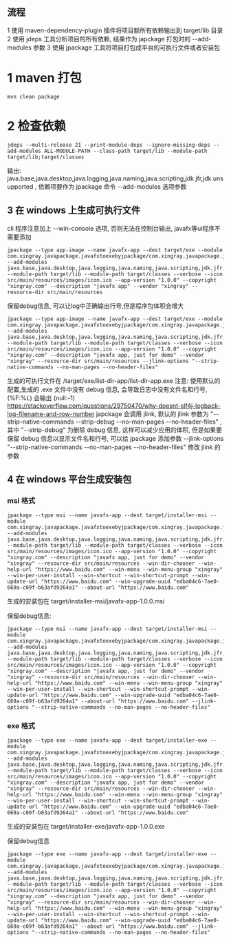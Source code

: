 ## 流程 
1 使用 maven-dependency-plugin 插件将项目额所有依赖输出到 target/lib 目录
2 使用 jdeps 工具分析项目的所有依赖, 结果作为 japckage 打包时的 --add-modules 参数
3 使用 jpackage 工具将项目打包成平台的可执行文件或者安装包

# 1 maven 打包
```shell
mvn clean package
```

# 2 检查依赖
```shell
jdeps --multi-release 21 --print-module-deps --ignore-missing-deps --add-modules ALL-MODULE-PATH --class-path target/lib --module-path target/lib;target/classes
```
输出: java.base,java.desktop,java.logging,java.naming,java.scripting,jdk.jfr,jdk.unsupported , 依赖项要作为 jpackage 命令 --add-modules 选项参数 


## 3 在 windows 上生成可执行文件
cli 程序注意加上 --win-console 选项, 否则无法在控制台输出, javafx等ui程序不需要添加

```shell
jpackage --type app-image --name javafx-app --dest target/exe --module com.xingray.javapackage.javafxtoexebyjpackage/com.xingray.javapackage.javafxtoexebyjpackage.Launcher --add-modules java.base,java.desktop,java.logging,java.naming,java.scripting,jdk.jfr,jdk.unsupported --module-path target/lib --module-path target/classes --verbose --icon src/main/resources/images/icon.ico --app-version "1.0.0" --copyright "xingray.com" --description "javafx app" --vendor "xingray" --resource-dir src/main/resources  
```

保留debug信息, 可以让log中正确输出行号,但是程序包体积会增大
```shell
jpackage --type app-image --name javafx-app --dest target/exe --module com.xingray.javapackage.javafxtoexebyjpackage/com.xingray.javapackage.javafxtoexebyjpackage.Launcher --add-modules java.base,java.desktop,java.logging,java.naming,java.scripting,jdk.jfr,jdk.unsupported --module-path target/lib --module-path target/classes --verbose --icon src/main/resources/images/icon.ico --app-version "1.0.0" --copyright "xingray.com" --description "javafx app, just for demo" --vendor "xingray" --resource-dir src/main/resources --jlink-options "--strip-native-commands --no-man-pages --no-header-files"
```
生成的可执行文件在 /target/exe/list-dir-app/list-dir-app.exe
注意: 使用默认的配置,生成的 .exe 文件中没有 debug 信息, 会导致日志中没有文件名和行号, (%F:%L) 会输出 (null:-1)
https://stackoverflow.com/questions/29750470/why-doesnt-slf4j-logback-log-filename-and-row-number
japckage 会调用 jlink, 默认的 jlink 参数为 "--strip-native-commands --strip-debug --no-man-pages --no-header-files" , 
其中 "--strip-debug" 为删除 debug 信息, 这样可以减少应用的体积, 但是如果要保留 debug 信息以显示文件名和行号, 可以给 jpackage 添加参数
--jlink-options "--strip-native-commands --no-man-pages --no-header-files" 修改 jlink 的参数


## 4 在 windows 平台生成安装包

### msi 格式
```shell
jpackage --type msi --name javafx-app --dest target/installer-msi --module com.xingray.javapackage.javafxtoexebyjpackage/com.xingray.javapackage.javafxtoexebyjpackage.Launcher --add-modules java.base,java.desktop,java.logging,java.naming,java.scripting,jdk.jfr,jdk.unsupported --module-path target/lib --module-path target/classes --verbose --icon src/main/resources/images/icon.ico --app-version "1.0.0" --copyright "xingray.com" --description "javafx app, just for demo" --vendor "xingray" --resource-dir src/main/resources --win-dir-chooser --win-help-url "https://www.baidu.com" --win-menu --win-menu-group "xingray" --win-per-user-install --win-shortcut --win-shortcut-prompt --win-update-url "https://www.baidu.com" --win-upgrade-uuid "edba04c6-7ae0-669a-c09f-b63afd9264a1" --about-url "https://www.baidu.com"
```
生成的安装包在 target/installer-msi/javafx-app-1.0.0.msi

保留debug信息:
```shell
jpackage --type msi --name javafx-app --dest target/installer-msi --module com.xingray.javapackage.javafxtoexebyjpackage/com.xingray.javapackage.javafxtoexebyjpackage.Launcher --add-modules java.base,java.desktop,java.logging,java.naming,java.scripting,jdk.jfr,jdk.unsupported --module-path target/lib --module-path target/classes --verbose --icon src/main/resources/images/icon.ico --app-version "1.0.0" --copyright "xingray.com" --description "javafx app, just for demo" --vendor "xingray" --resource-dir src/main/resources --win-dir-chooser --win-help-url "https://www.baidu.com" --win-menu --win-menu-group "xingray" --win-per-user-install --win-shortcut --win-shortcut-prompt --win-update-url "https://www.baidu.com" --win-upgrade-uuid "edba04c6-7ae0-669a-c09f-b63afd9264a1" --about-url "https://www.baidu.com" --jlink-options "--strip-native-commands --no-man-pages --no-header-files"
```

### exe 格式
```shell
jpackage --type exe --name javafx-app --dest target/installer-exe --module com.xingray.javapackage.javafxtoexebyjpackage/com.xingray.javapackage.javafxtoexebyjpackage.Launcher --add-modules java.base,java.desktop,java.logging,java.naming,java.scripting,jdk.jfr,jdk.unsupported --module-path target/lib --module-path target/classes --verbose --icon src/main/resources/images/icon.ico --app-version "1.0.0" --copyright "xingray.com" --description "javafx app, just for demo" --vendor "xingray" --resource-dir src/main/resources --win-dir-chooser --win-help-url "https://www.baidu.com" --win-menu --win-menu-group "xingray" --win-per-user-install --win-shortcut --win-shortcut-prompt --win-update-url "https://www.baidu.com" --win-upgrade-uuid "edba04c6-7ae0-669a-c09f-b63afd9264a1" --about-url "https://www.baidu.com"
```
生成的安装包在 target/installer-exe/javafx-app-1.0.0.exe

保留debug信息
```shell
jpackage --type exe --name javafx-app --dest target/installer-exe --module com.xingray.javapackage.javafxtoexebyjpackage/com.xingray.javapackage.javafxtoexebyjpackage.Launcher --add-modules java.base,java.desktop,java.logging,java.naming,java.scripting,jdk.jfr,jdk.unsupported --module-path target/lib --module-path target/classes --verbose --icon src/main/resources/images/icon.ico --app-version "1.0.0" --copyright "xingray.com" --description "javafx app, just for demo" --vendor "xingray" --resource-dir src/main/resources --win-dir-chooser --win-help-url "https://www.baidu.com" --win-menu --win-menu-group "xingray" --win-per-user-install --win-shortcut --win-shortcut-prompt --win-update-url "https://www.baidu.com" --win-upgrade-uuid "edba04c6-7ae0-669a-c09f-b63afd9264a1" --about-url "https://www.baidu.com" --jlink-options "--strip-native-commands --no-man-pages --no-header-files"
```
